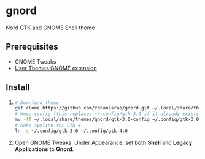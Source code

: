 # gnord
Nord GTK and GNOME Shell theme

## Prerequisites

- GNOME Tweaks
- [User Themes GNOME extension](https://extensions.gnome.org/extension/19/user-themes/)

## Install
1.
    ```bash
    # Download theme
    git clone https://github.com/rohanssrao/gnord.git ~/.local/share/themes/gnord
    # Move config (this replaces ~/.config/gtk-3.0 if it already exists)
    mv -fT ~/.local/share/themes/gnord/gtk-3.0-config ~/.config/gtk-3.0
    # Make symlink for GTK 4
    ln -s ~/.config/gtk-3.0 ~/.config/gtk-4.0
    ```
1. Open GNOME Tweaks. Under Appearance, set both **Shell** and **Legacy Applications** to **Gnord**.
